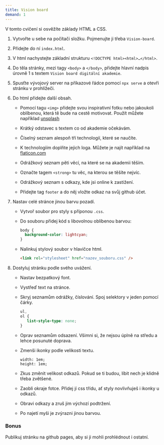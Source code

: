 ```yaml
---
title: Vision board
demand: 1
---
```


V tomto cvičení si osvěžíte základy HTML a CSS.


1. Vytvořte u sebe na počítači složku. Pojmenujte ji třeba `Vision-board`.

1. Přidejte do ní `index.html`.

1. V html nachystejte základní strukturu `<!DOCTYPE html><html>…</html>`.

1. Do těla stránky, mezi tagy `<body>` a `</body>`, přidejte hlavní nadpis úrovně 1 s textem `Vision board digitální akademie`.

1. Spusťte vývojový server na příkazové řádce pomocí `npx serve` a otevři stránku v prohlížeči.

1. Do html přidejte další obsah.

   - Pomocí tagu `<img>` přidejte svou inspirativní fotku nebo jakoukoli oblíbenou, která tě bude na cestě motivovat. Použít můžete například [unsplash](https://unsplash.com/s/photos/girl-developer)

   - Krátký odstavec s textem co od akademie očekávám.

   - Číselný seznam alespoň tří technologií, které se naučíte. 
   
   - K technologiím doplňte jejich loga. Můžete je najít například na [flaticon.com](https://www.flaticon.com/)
   
   - Odrážkový seznam pěti věcí, na které se na akademii těším.

   - Označte tagem `<strong>` tu věc, na kterou se těšíte nejvíc.

   - Odrážkový seznam s odkazy, kde jsi online k zastižení.

   - Přidejte tag `footer` a do něj vložte odkaz na svůj github účet. 

1. Nastav celé stránce jinou barvu pozadí.

   - Vytvoř soubor pro styly s příponou `.css`.

   - Do souboru přidej kód s libovolnou oblíbenou barvou:

      ```css
      body {
      	background-color: lightcyan;
      }
      ```

   - Nalinkuj stylový soubor v hlavičce html.

      ```html
      <link rel="stylesheet" href="nazev_souboru.css" />
      ```

1. Dostyluj stránku podle svého uvážení.

   - Nastav bezpatkový font.

   - Vystřeď text na stránce.

   - Skryj seznamům odrážky, číslování. Spoj selektory v jeden pomocí čárky.

     ```css
     ul,
     ol {
     	list-style-type: none;
     }
     ```

   - Oprav seznamům odsazení. Všimni si, že nejsou úplně na středu a lehce posunuté doprava.

   - Zmenši ikonky podle velikosti textu.

     ```
     width: 1em;
     height: 1em;
     ```

   - Zkus změnit velikost odkazů. Pokud se ti budou, líbit nech je klidně třeba zvětšené.

   - Zaobli okraje fotce. Přidej jí css třídu, ať styly novlivňuješ i ikonky u odkazů.

   - Obravi odkazy a zruš jim výchozí podtržení.

   - Po najetí myši je zvýrazni jinou barvou.

### Bonus 

Publikuj stránku na github pages, aby si ji mohli prohlédnout i ostatní. 

